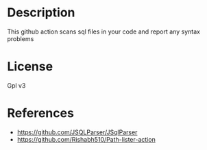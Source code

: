 # Description

This github action scans sql files in your code and report any syntax problems


# License

Gpl v3

# References

- https://github.com/JSQLParser/JSqlParser
- https://github.com/Rishabh510/Path-lister-action